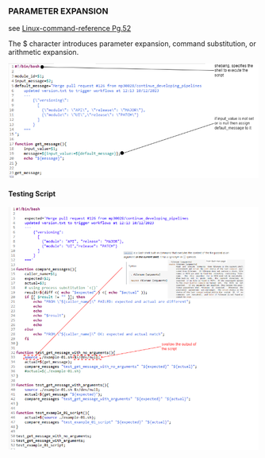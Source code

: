### PARAMETER EXPANSION
see [Linux-command-reference Pg.52](file:G:/docs/books/Linux-command-reference.pdf)

The  $  character introduces parameter expansion, command substitution, or arithmetic expansion. 

![code](./01-variable-expansion.png)

#### Testing Script
![code](./02-testing-variable-expansion.png)